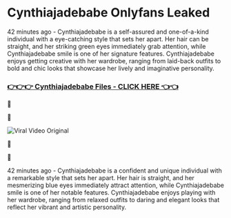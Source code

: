 # Cynthiajadebabe Onlyfans Leaked

<p>42 minutes ago - Cynthiajadebabe is a self-assured and one-of-a-kind individual with a eye-catching style that sets her apart. Her hair can be straight, and her striking green eyes immediately grab attention, while Cynthiajadebabe smile is one of her signature features. Cynthiajadebabe enjoys getting creative with her wardrobe, ranging from laid-back outfits to bold and chic looks that showcase her lively and imaginative personality.</p><p>
<h3><a href="https://fansleaks.com-getfree.pro/cynthiajadebabe" rel="nofollow">👉👉👉 Cynthiajadebabe Files - CLICK HERE 👈👈</a></h3>
<p>🔻</p>
<p>🔻</p> <p>
<a href="https://fansleaks.com-getfree.pro/cynthiajadebabe" rel="nofollow"><img src="https://i.imgur.com/0ZbtXZ5.gif" alt="Viral Video Original" style="max-width: 100%; display: inline-block;" data-target="animated-image.originalImage"></a>
<p>🔻</p>
<p>🔻</p> <p>42 minutes ago - Cynthiajadebabe is a confident and unique individual with a remarkable style that sets her apart. Her hair is straight, and her mesmerizing blue eyes immediately attract attention, while Cynthiajadebabe smile is one of her notable features. Cynthiajadebabe enjoys playing with her wardrobe, ranging from relaxed outfits to daring and elegant looks that reflect her vibrant and artistic personality.</p>